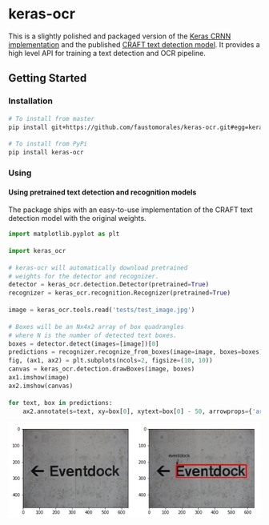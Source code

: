 # keras-ocr
This is a slightly polished and packaged version of the [Keras CRNN implementation](https://github.com/kurapan/CRNN) and the published [CRAFT text detection model](https://github.com/clovaai/CRAFT-pytorch). It provides a high level API for training a text detection and OCR pipeline.

## Getting Started

### Installation
```bash
# To install from master
pip install git+https://github.com/faustomorales/keras-ocr.git#egg=keras-ocr

# To install from PyPi
pip install keras-ocr
```

### Using

#### Using pretrained text detection and recognition models
The package ships with an easy-to-use implementation of the CRAFT text detection model with the original weights.

```python
import matplotlib.pyplot as plt

import keras_ocr

# keras-ocr will automatically download pretrained
# weights for the detector and recognizer.
detector = keras_ocr.detection.Detector(pretrained=True)
recognizer = keras_ocr.recognition.Recognizer(pretrained=True)

image = keras_ocr.tools.read('tests/test_image.jpg')

# Boxes will be an Nx4x2 array of box quadrangles
# where N is the number of detected text boxes.
boxes = detector.detect(images=[image])[0]
predictions = recognizer.recognize_from_boxes(image=image, boxes=boxes)
fig, (ax1, ax2) = plt.subplots(ncols=2, figsize=(10, 10))
canvas = keras_ocr.detection.drawBoxes(image, boxes)
ax1.imshow(image)
ax2.imshow(canvas)

for text, box in predictions:
    ax2.annotate(s=text, xy=box[0], xytext=box[0] - 50, arrowprops={'arrowstyle': '->'})
```

![example of labeled image](tests/test_image_labeled.jpg)